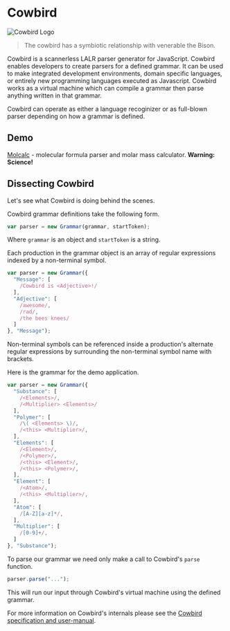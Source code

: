 # Cowbird

![Cowbird Logo](https://www.dropbox.com/s/2lc6a5qlyyiq9l0/Cowbird.png?dl=0&raw=1)

> The cowbird has a symbiotic relationship with venerable the Bison.

Cowbird is a scannerless LALR parser generator for JavaScript.  Cowbird enables developers to create parsers for a defined grammar.  It can be used to make integrated development environments, domain specific languages, or entirely new programming languages executed as Javascript.  Cowbird works as a virtual machine which can compile a grammar then parse anything written in that grammar.

Cowbird can operate as either a language recoginizer or as full-blown parser depending on how a grammar is defined.

## Demo

[Molcalc](http://hansoksendahl.github.io/molcalc) - molecular formula parser and molar mass calculator. **Warning: Science!**

## Dissecting Cowbird

Let's see what Cowbird is doing behind the scenes.

Cowbird grammar definitions take the following form.

```javascript
var parser = new Grammar(grammar, startToken);
```

Where `grammar` is an object and `startToken` is a string.

Each production in the grammar object is an array of regular expressions indexed by a non-terminal symbol.

```javascript
var parser = new Grammar({
  "Message": [
    /Cowbird is <Adjective>!/
  ],
  "Adjective": [
    /awesome/,
    /rad/,
    /the bees knees/
  ]
}, "Message");
```

Non-terminal symbols can be referenced inside a production's alternate regular expressions by surrounding the non-terminal symbol name with brackets.

Here is the grammar for the demo application.

```javascript
var parser = new Grammar({
  "Substance": [
    /<Elements>/,
    /<Multiplier> <Elements>/
  ],
  "Polymer": [
    /\( <Elements> \)/,
    /<this> <Multiplier>/,
  ],
  "Elements": [
    /<Element>/,
    /<Polymer>/,
    /<this> <Element>/,
    /<this> <Polymer>/,
  ],
  "Element": [
    /<Atom>/,
    /<this> <Multiplier>/,
  ],
  "Atom": [
    /[A-Z][a-z]*/,
  ],
  "Multiplier": [
    /[0-9]+/,
  ]
}, "Substance");
```
To parse our grammar we need only make a call to Cowbird's `parse` function.

```javascript
parser.parse("...");
```

This will run our input through Cowbird's virtual machine using the defined grammar.

For more information on Cowbird's internals please see the [Cowbird specification and user-manual](https://docs.google.com/document/d/1Bsgrna-Qpyk8gpX1LHe5O8slZV7SMet12jQZbpC2v2k/edit?usp=sharing).
